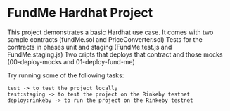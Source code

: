 # FundMe Hardhat Project

This project demonstrates a basic Hardhat use case. 
It comes with two sample contracts (fundMe.sol and PriceConverter.sol)
Tests for the contracts in phases unit and staging (FundMe.test.js and FundMe.staging.js)
Two cripts that deploys that contract and those mocks (00-deploy-mocks and 01-deploy-fund-me)

Try running some of the following tasks:

```shell
test -> to test the project locally
test:staging -> to test the project on the Rinkeby testnet
deploy:rinkeby -> to run the project on the Rinkeby testnet

```
